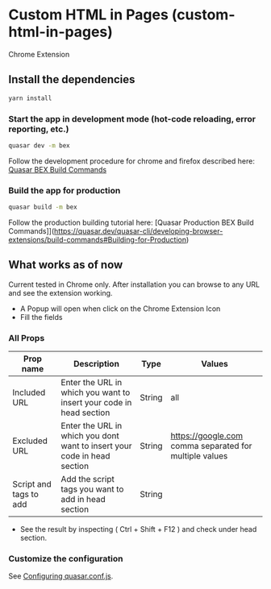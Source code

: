 # Custom HTML in Pages (custom-html-in-pages)

Chrome Extension

## Install the dependencies
```bash
yarn install
```

### Start the app in development mode (hot-code reloading, error reporting, etc.)
```bash
quasar dev -m bex
```

Follow the development procedure for chrome and firefox described here:
[Quasar BEX Build Commands](https://quasar.dev/quasar-cli/developing-browser-extensions/build-commands)

### Build the app for production
```bash
quasar build -m bex
```

Follow the production building tutorial here:
[Quasar Production BEX Build Commands]](https://quasar.dev/quasar-cli/developing-browser-extensions/build-commands#Building-for-Production)

## What works as of now
Current tested in Chrome only. After installation you can browse to any URL and see the extension working.
- A Popup will open when click on the Chrome Extension Icon
- Fill the fields


### All Props

| Prop name         	 | Description                                                         		 | Type    | Values                  
| ---------------------- | --------------------------------------------------------------------------| ------- | ---------------------
| Included URL      	 | Enter the URL in which you want to insert your code in head section 		 | String  | all                  
| Excluded URL      	 | Enter the URL in which you dont want to insert your code in head section  | String  | https://google.com       					  comma separated for multiple values 
| Script and tags to add | Add the script tags you want to add in head section  					 | String  | <script src="https://unpkg.com/vue-full-autocomplete" async="true"></script>       

- See the result by inspecting ( Ctrl + Shift + F12 ) and check under head section.

### Customize the configuration
See [Configuring quasar.conf.js](https://quasar.dev/quasar-cli/quasar-conf-js).
